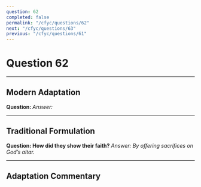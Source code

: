 ```yaml
---
question: 62
completed: false
permalink: "/cfyc/questions/62"
next: "/cfyc/questions/63"
previous: "/cfyc/questions/61"
---
```

# Question 62
---
## Modern Adaptation
<strong>
    Question:
</strong>

<em>
    Answer:
</em>

---
## Traditional Formulation
<strong>
    Question: How did they show their faith?
</strong>

<em>
    Answer: By offering sacrifices on God’s altar.
</em>

---
## Adaptation Commentary
